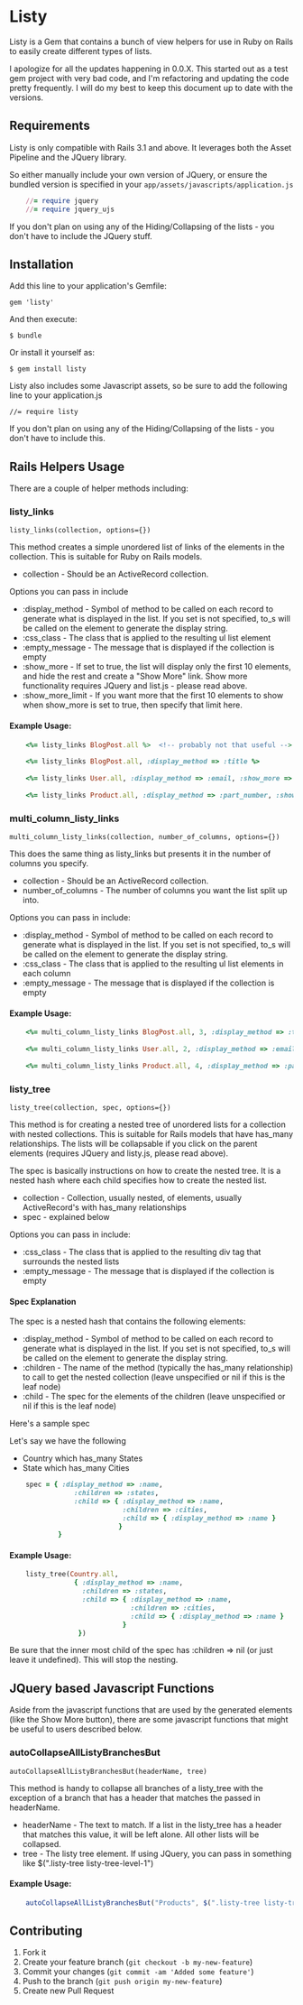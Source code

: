 # Listy

Listy is a Gem that contains a bunch of view helpers for use in Ruby on Rails to easily create different types of lists.

I apologize for all the updates happening in 0.0.X. This started out as a test gem project with very bad code, and I'm refactoring and updating the code pretty frequently.
I will do my best to keep this document up to date with the versions.

## Requirements

Listy is only compatible with Rails 3.1 and above.
It leverages both the Asset Pipeline and the JQuery library.

So either manually include your own version of JQuery, or ensure the bundled version is specified in your `app/assets/javascripts/application.js`

```ruby
	//= require jquery
	//= require jquery_ujs
```

If you don't plan on using any of the Hiding/Collapsing of the lists - you don't have to include the JQuery stuff.

## Installation

Add this line to your application's Gemfile:

    gem 'listy'

And then execute:

    $ bundle

Or install it yourself as:

    $ gem install listy

Listy also includes some Javascript assets, so be sure to add the following line to your application.js

	//= require listy

If you don't plan on using any of the Hiding/Collapsing of the lists - you don't have to include this.

## Rails Helpers Usage

There are a couple of helper methods including:

### listy_links

	listy_links(collection, options={})

This method creates a simple unordered list of links of the elements in the collection. This is suitable for Ruby on Rails models.

* collection - Should be an ActiveRecord collection.

Options you can pass in include

* :display_method - Symbol of method to be called on each record to generate what is displayed in the list. If you set is not specified, to_s will be called on the element to generate the display string.
* :css_class - The class that is applied to the resulting ul list element
* :empty_message - The message that is displayed if the collection is empty
* :show_more - If set to true, the list will display only the first 10 elements, and hide the rest and create a "Show More" link. Show more functionality requires JQuery and list.js - please read above.
* :show_more_limit - If you want more that the first 10 elements to show when show_more is set to true, then specify that limit here.

#### Example Usage:

```ruby
	<%= listy_links BlogPost.all %>  <!-- probably not that useful -->
	
	<%= listy_links BlogPost.all, :display_method => :title %>
	
	<%= listy_links User.all, :display_method => :email, :show_more => true %>
	
	<%= listy_links Product.all, :display_method => :part_number, :show_more => true, :show_more_limit => 100, :css_class => "products-list" %>
```


### multi_column_listy_links

	multi_column_listy_links(collection, number_of_columns, options={})

This does the same thing as listy_links but presents it in the number of columns you specify.

* collection - Should be an ActiveRecord collection.
* number_of_columns - The number of columns you want the list split up into.

Options you can pass in include:

* :display_method - Symbol of method to be called on each record to generate what is displayed in the list. If you set is not specified, to_s will be called on the element to generate the display string.
* :css_class - The class that is applied to the resulting ul list elements in each column
* :empty_message - The message that is displayed if the collection is empty

#### Example Usage:

```ruby
	<%= multi_column_listy_links BlogPost.all, 3, :display_method => :title %>
	
	<%= multi_column_listy_links User.all, 2, :display_method => :email %>
	
	<%= multi_column_listy_links Product.all, 4, :display_method => :part_number, :css_class => "products-list", :empty_message => "There are no products" %>
```


### listy_tree

	listy_tree(collection, spec, options={})

This method is for creating a nested tree of unordered lists for a collection with nested collections. 
This is suitable for Rails models that have has_many relationships. The lists will be collapsable if you click on the parent elements (requires JQuery and listy.js, please read above).

The spec is basically instructions on how to create the nested tree. It is a nested hash where each child specifies how to create the nested list.

* collection - Collection, usually nested, of elements, usually ActiveRecord's with has_many relationships
* spec - explained below

Options you can pass in include:

* :css_class - The class that is applied to the resulting div tag that surrounds the nested lists
* :empty_message - The message that is displayed if the collection is empty


#### Spec Explanation

The spec is a nested hash that contains the following elements:

* :display_method - Symbol of method to be called on each record to generate what is displayed in the list. If you set is not specified, to_s will be called on the element to generate the display string.
* :children - The name of the method (typically the has_many relationship) to call to get the nested collection (leave unspecified or nil if this is the leaf node)
* :child - The spec for the elements of the children (leave unspecified or nil if this is the leaf node)

Here's a sample spec

Let's say we have the following

* Country which has_many States
* State which has_many Cities


```ruby
	spec = { :display_method => :name, 
	  			:children => :states, 
	  			:child => { :display_method => :name, 
				  			:children => :cities, 
				  			:child => { :display_method => :name }
						   }
	 		}
```



#### Example Usage:

```ruby
	listy_tree(Country.all, 
				{ :display_method => :name, 
				  :children => :states, 
				  :child => { :display_method => :name, 
							  :children => :cities, 
							  :child => { :display_method => :name }
							}
				 })
```

Be sure that the inner most child of the spec has :children => nil (or just leave it undefined). This will stop the nesting.

## JQuery based Javascript Functions

Aside from the javascript functions that are used by the generated elements (like the Show More button), there are some javascript functions that might be useful to users described below.

### autoCollapseAllListyBranchesBut

	autoCollapseAllListyBranchesBut(headerName, tree)
	
This method is handy to collapse all branches of a listy_tree with the exception of a branch that has a header that matches the passed in headerName.

* headerName - The text to match. If a list in the listy_tree has a header that matches this value, it will be left alone. All other lists will be collapsed.
* tree - The listy tree element. If using JQuery, you can pass in something like $(".listy-tree listy-tree-level-1")

#### Example Usage:

```javascript
	autoCollapseAllListyBranchesBut("Products", $(".listy-tree listy-tree-level-1"));
```


## Contributing

1. Fork it
2. Create your feature branch (`git checkout -b my-new-feature`)
3. Commit your changes (`git commit -am 'Added some feature'`)
4. Push to the branch (`git push origin my-new-feature`)
5. Create new Pull Request
